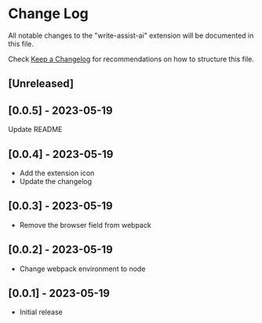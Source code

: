 # Change Log

All notable changes to the "write-assist-ai" extension will be documented in this file.

Check [Keep a Changelog](http://keepachangelog.com/) for recommendations on how to structure this file.

## [Unreleased]

## [0.0.5] - 2023-05-19

Update README
## [0.0.4] - 2023-05-19

- Add the extension icon
- Update the changelog

## [0.0.3] - 2023-05-19

- Remove the browser field from webpack

## [0.0.2] - 2023-05-19

- Change webpack environment to node

## [0.0.1] - 2023-05-19

- Initial release
